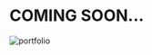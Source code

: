 # COMING SOON...
![portfolio](https://s3-eu-west-1.amazonaws.com/wdi-30-ldn/portfolio/portfolio_screenshot.png)